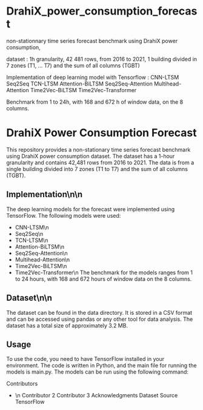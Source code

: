 # DrahiX_power_consumption_forecast

non-stationnary time series forecast benchmark using DrahiX power consumption, 

dataset : 1h granularity, 42 481 rows, from 2016 to 2021, 1 building divided in 7 zones (T1, ... T7) and the sum of all columns (TGBT)

Implementation of deep learning model with Tensorflow :
  CNN-LTSM
  Seq2Seq 
  TCN-LTSM
  Attention-BiLTSM
  Seq2Seq-Attention
  Multihead-Attention
  Time2Vec-BiLTSM
  Time2Vec-Transformer
  
  Benchmark from 1 to 24h, with 168 and 672 h of window data, on the 8 columns.
  
  
# DrahiX Power Consumption Forecast
This repository provides a non-stationary time series forecast benchmark using DrahiX power consumption dataset. The dataset has a 1-hour granularity and contains 42,481 rows from 2016 to 2021. The data is from a single building divided into 7 zones (T1 to T7) and the sum of all columns (TGBT).

## Implementation\n\n
The deep learning models for the forecast were implemented using TensorFlow. The following models were used:

- CNN-LTSM\n
- Seq2Seq\n
- TCN-LTSM\n
- Attention-BiLTSM\n
- Seq2Seq-Attention\n
- Multihead-Attention\n
- Time2Vec-BiLTSM\n
- Time2Vec-Transformer\n
The benchmark for the models ranges from 1 to 24 hours, with 168 and 672 hours of window data on the 8 columns.

## Dataset\n\n
The dataset can be found in the data directory. It is stored in a CSV format and can be accessed using pandas or any other tool for data analysis. The dataset has a total size of approximately 3.2 MB.

## Usage
To use the code, you need to have TensorFlow installed in your environment. The code is written in Python, and the main file for running the models is main.py. The models can be run using the following command:



Contributors
- [](https://github.com/Aurel456)\n
Contributor 2
Contributor 3
Acknowledgments
Dataset Source 
TensorFlow
